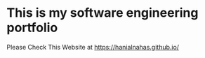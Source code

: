 # This is my software engineering portfolio
Please Check This Website at https://hanialnahas.github.io/
